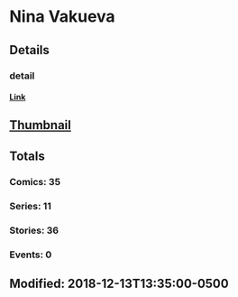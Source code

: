 # Nina  Vakueva 
## Details
### detail
#### [Link](http://marvel.com/comics/creators/13606/nina_vakueva?utm_campaign=apiRef&utm_source=225578a89fc76f3d20fbffda5d17a88d)
## [Thumbnail](http://i.annihil.us/u/prod/marvel/i/mg/b/40/image_not_available.jpg)
## Totals
### Comics: 35
### Series: 11
### Stories: 36
### Events: 0
## Modified: 2018-12-13T13:35:00-0500